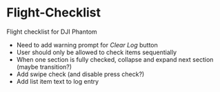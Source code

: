# Flight-Checklist
Flight checklist for DJI Phantom

* Need to add warning prompt for *Clear Log* button
* User should only be allowed to check items sequentially
* When one section is fully checked, collapse and expand next section (maybe transition?)
* Add swipe check (and disable press check?)
* Add list item text to log entry
